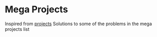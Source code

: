 # Mega Projects
Inspired from [projects](https://github.com/karan/Projects)
Solutions to some of the problems in the mega projects list

